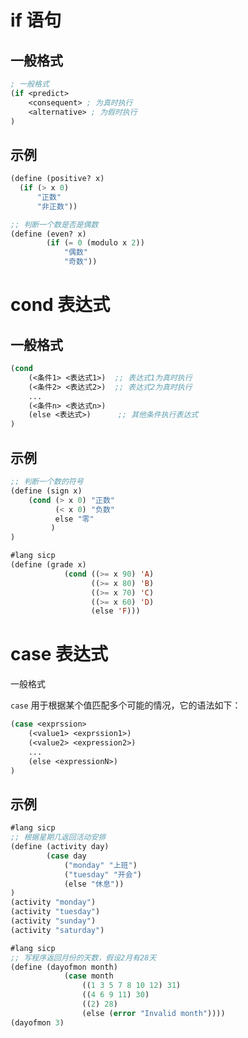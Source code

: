 # if 语句

## 一般格式

```lisp
; 一般格式
(if <predict>
	<consequent> ; 为真时执行
	<alternative> ; 为假时执行
)
```

## 示例

```lisp
(define (positive? x)
  (if (> x 0)
      "正数"
      "非正数"))
```

```lisp
;; 判断一个数是否是偶数
(define (even? x)
		(if (= 0 (modulo x 2))
			"偶数"
			"奇数"))
```

# cond 表达式

## 一般格式

```lisp
(cond 
	(<条件1> <表达式1>)  ;; 表达式1为真时执行
	(<条件2> <表达式2>)  ;; 表达式2为真时执行
	...
	(<条件n> <表达式n>)
	(else <表达式>)      ;; 其他条件执行表达式
)
```

## 示例

```lisp
;; 判断一个数的符号
(define (sign x)
	(cond (> x 0) "正数"
	      (< x 0) "负数"
	      else "零"	  
         )
)
```

```lisp
#lang sicp
(define (grade x)
            (cond ((>= x 90) 'A)
                  ((>= x 80) 'B)
                  ((>= x 70) 'C)
                  ((>= x 60) 'D)
                  (else 'F)))
```

# case 表达式

一般格式

`case` 用于根据某个值匹配多个可能的情况，它的语法如下：

```lisp
(case <exprssion>
	(<value1> <exprssion1>)
	(<value2> <expression2>)
	...
	(else <expressionN>)
)
```

## 示例

```lisp
#lang sicp
;; 根据星期几返回活动安排
(define (activity day)
		(case day
			("monday" "上班")
			("tuesday" "开会")
			(else "休息"))
)
(activity "monday")
(activity "tuesday")
(activity "sunday")
(activity "saturday")
```

```lisp
#lang sicp
;; 写程序返回月份的天数，假设2月有28天
(define (dayofmon month)
            (case month
                ((1 3 5 7 8 10 12) 31)
                ((4 6 9 11) 30)
                ((2) 28)
                (else (error "Invalid month"))))
(dayofmon 3)
```
